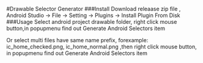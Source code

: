 #Drawable Selector Generator
###Install
Download releaase zip file , Android Studio -> File -> Setting -> Plugins -> Install Plugin From Disk
###Usage
Select android project drawable folder, right click mouse button,in popupmenu find out Generate Android Selectors item 

Or select multi files have same name prefix, forexample: ic_home_checked.png, ic_home_normal.png ,then right click mouse button, in popupmenu find out Generate Android Selectors item 

